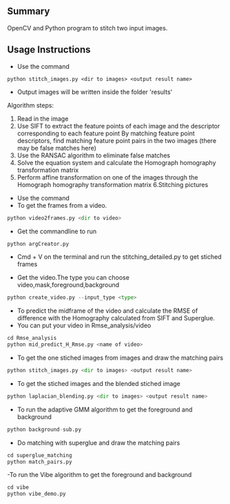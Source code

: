 
## Summary
OpenCV and Python program to stitch two input images.

## Usage Instructions
- Use the command
```
python stitch_images.py <dir to images> <output result name>
```
- Output images will be written inside the folder 'results'

Algorithm steps:

1. Read in the image
2. Use SIFT to extract the feature points of each image and the descriptor corresponding to each feature point
By matching feature point descriptors, find matching feature point pairs in the two images (there may be false matches here)
3. Use the RANSAC algorithm to eliminate false matches
4. Solve the equation system and calculate the Homograph homography transformation matrix
5. Perform affine transformation on one of the images through the Homograph homography transformation matrix
6.Stitching pictures


- Use the command
- To get the frames from a video.
``` python
python video2frames.py <dir to video>
```

- Get the commandline to run
``` python
python argCreator.py
```
- Cmd + V on the terminal and run the stitching_detailed.py to get stiched frames

- Get the video.The type you can choose video,mask,foreground,background
``` python
python create_video.py --input_type <type>
```
- To predict the midframe of the video and calculate the RMSE of difference with the Homography calculated from SIFT and Superglue.
- You can put your video in Rmse_analysis/video
``` python
cd Rmse_analysis
python mid_predict_H_Rmse.py <name of video>
```
- To get the one stiched images from images and draw the matching pairs
``` python
python stitch_images.py <dir to images> <output result name>
```
- To get the stiched images and the blended stiched image
``` python
python laplacian_blending.py <dir to images> <output result name>
```
- To run the adaptive GMM algorithm to get the foreground and background 
``` python
python background-sub.py
```
- Do matching with superglue and draw the matching pairs
``` python
cd superglue_matching
python match_pairs.py
```

-To run the Vibe algorithm to get the foreground and background
``` python
cd vibe
python vibe_demo.py
```
